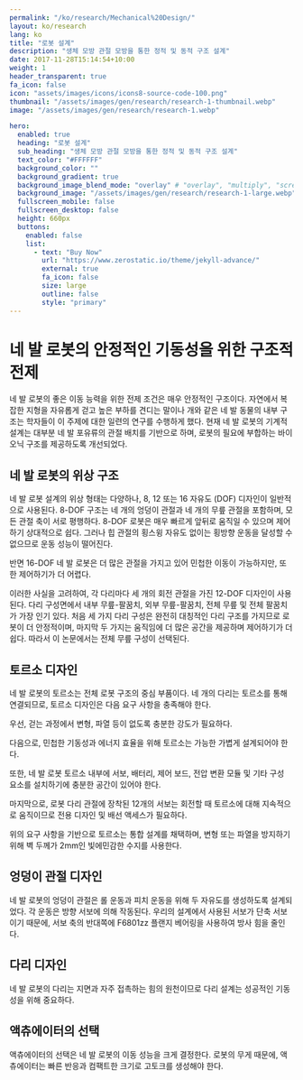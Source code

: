 ```yaml
---
permalink: "/ko/research/Mechanical%20Design/"
layout: ko/research
lang: ko
title: "로봇 설계"
description: "생체 모방 관절 모방을 통한 정적 및 동적 구조 설계"
date: 2017-11-28T15:14:54+10:00
weight: 1
header_transparent: true
fa_icon: false
icon: "assets/images/icons/icons8-source-code-100.png"
thumbnail: "/assets/images/gen/research/research-1-thumbnail.webp"
image: "/assets/images/gen/research/research-1.webp"

hero:
  enabled: true
  heading: "로봇 설계"
  sub_heading: "생체 모방 관절 모방을 통한 정적 및 동적 구조 설계"
  text_color: "#FFFFFF"
  background_color: ""
  background_gradient: true
  background_image_blend_mode: "overlay" # "overlay", "multiply", "screen"
  background_image: "/assets/images/gen/research/research-1-large.webp"
  fullscreen_mobile: false
  fullscreen_desktop: false
  height: 660px
  buttons:
    enabled: false
    list:
      - text: "Buy Now"
        url: "https://www.zerostatic.io/theme/jekyll-advance/"
        external: true
        fa_icon: false
        size: large
        outline: false
        style: "primary"
---
```


# 네 발 로봇의 안정적인 기동성을 위한 구조적 전제

네 발 로봇의 좋은 이동 능력을 위한 전제 조건은 매우 안정적인 구조이다.
자연에서 복잡한 지형을 자유롭게 걷고 높은 부하를 견디는 말이나 개와 같은 네 발 동물의 내부 구조는 학자들이 이 주제에 대한 일련의 연구를 수행하게 했다.
현재 네 발 로봇의 기계적 설계는 대부분 네 발 포유류의 관절 배치를 기반으로 하며, 로봇의 필요에 부합하는 바이오닉 구조를 제공하도록 개선되었다.

## 네 발 로봇의 위상 구조

네 발 로봇 설계의 위상 형태는 다양하나, 8, 12 또는 16 자유도 (DOF) 디자인이 일반적으로 사용된다.
8-DOF 구조는 네 개의 엉덩이 관절과 네 개의 무릎 관절을 포함하며, 모든 관절 축이 서로 평행하다.
8-DOF 로봇은 매우 빠르게 앞뒤로 움직일 수 있으며 제어하기 상대적으로 쉽다. 그러나 힙 관절의 횡스윙 자유도 없이는 횡방향 운동을 달성할 수 없으므로 운동 성능이 떨어진다.

반면 16-DOF 네 발 로봇은 더 많은 관절을 가지고 있어 민첩한 이동이 가능하지만, 또한 제어하기가 더 어렵다.

이러한 사실을 고려하여, 각 다리마다 세 개의 회전 관절을 가진 12-DOF 디자인이 사용된다.
다리 구성면에서 내부 무릎-팔꿈치, 외부 무릎-팔꿈치, 전체 무릎 및 전체 팔꿈치가 가장 인기 있다.
처음 세 가지 다리 구성은 완전히 대칭적인 다리 구조를 가지므로 로봇이 더 안정적이며, 마지막 두 가지는 움직임에 더 많은 공간을 제공하며 제어하기가 더 쉽다.
따라서 이 논문에서는 전체 무릎 구성이 선택된다.

## 토르소 디자인
네 발 로봇의 토르소는 전체 로봇 구조의 중심 부품이다.
네 개의 다리는 토르소를 통해 연결되므로, 토르소 디자인은 다음 요구 사항을 충족해야 한다.

우선, 걷는 과정에서 변형, 파열 등이 없도록 충분한 강도가 필요하다.

다음으로, 민첩한 기동성과 에너지 효율을 위해 토르소는 가능한 가볍게 설계되어야 한다.

또한, 네 발 로봇 토르소 내부에 서보, 배터리, 제어 보드, 전압 변환 모듈 및 기타 구성 요소를 설치하기에 충분한 공간이 있어야 한다.

마지막으로, 로봇 다리 관절에 장착된 12개의 서보는 회전할 때 토르소에 대해 지속적으로 움직이므로 전용 디자인 및 배선 액세스가 필요하다.

위의 요구 사항을 기반으로 토르소는 통합 설계를 채택하며, 변형 또는 파열을 방지하기 위해 벽 두께가 2mm인 빛에민감한 수지를 사용한다.

## 엉덩이 관절 디자인
네 발 로봇의 엉덩이 관절은 롤 운동과 피치 운동을 위해 두 자유도를 생성하도록 설계되었다.
각 운동은 방향 서보에 의해 작동된다. 우리의 설계에서 사용된 서보가 단축 서보이기 때문에, 서보 축의 반대쪽에 F6801zz 플랜지 베어링을 사용하여 방사 힘을 줄인다.

## 다리 디자인
네 발 로봇의 다리는 지면과 자주 접촉하는 힘의 원천이므로 다리 설계는 성공적인 기동성을 위해 중요하다.

## 액츄에이터의 선택
액츄에이터의 선택은 네 발 로봇의 이동 성능을 크게 결정한다.
로봇의 무게 때문에, 액츄에이터는 빠른 반응과 컴팩트한 크기로 고토크를 생성해야 한다.
